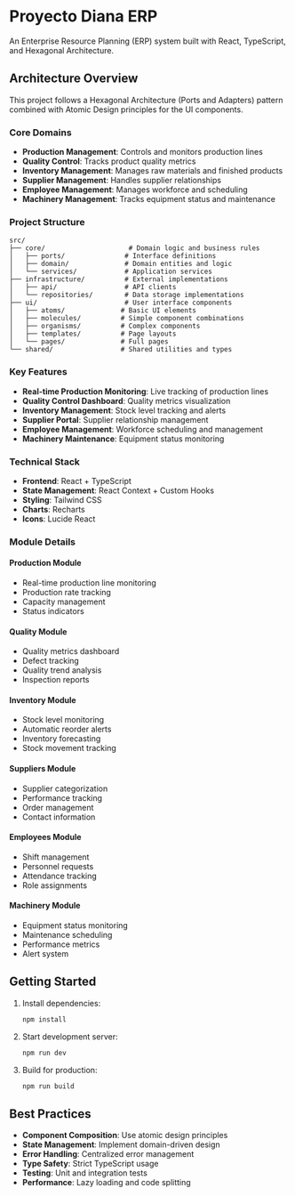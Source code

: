 # Proyecto Diana ERP

An Enterprise Resource Planning (ERP) system built with React, TypeScript, and Hexagonal Architecture.

## Architecture Overview

This project follows a Hexagonal Architecture (Ports and Adapters) pattern combined with Atomic Design principles for the UI components.

### Core Domains

- **Production Management**: Controls and monitors production lines
- **Quality Control**: Tracks product quality metrics
- **Inventory Management**: Manages raw materials and finished products
- **Supplier Management**: Handles supplier relationships
- **Employee Management**: Manages workforce and scheduling
- **Machinery Management**: Tracks equipment status and maintenance

### Project Structure

```
src/
├── core/                     # Domain logic and business rules
│   ├── ports/               # Interface definitions
│   ├── domain/              # Domain entities and logic
│   └── services/            # Application services
├── infrastructure/          # External implementations
│   ├── api/                 # API clients
│   └── repositories/        # Data storage implementations
├── ui/                      # User interface components
│   ├── atoms/              # Basic UI elements
│   ├── molecules/          # Simple component combinations
│   ├── organisms/          # Complex components
│   ├── templates/          # Page layouts
│   └── pages/              # Full pages
└── shared/                 # Shared utilities and types
```

### Key Features

- **Real-time Production Monitoring**: Live tracking of production lines
- **Quality Control Dashboard**: Quality metrics visualization
- **Inventory Management**: Stock level tracking and alerts
- **Supplier Portal**: Supplier relationship management
- **Employee Management**: Workforce scheduling and management
- **Machinery Maintenance**: Equipment status monitoring

### Technical Stack

- **Frontend**: React + TypeScript
- **State Management**: React Context + Custom Hooks
- **Styling**: Tailwind CSS
- **Charts**: Recharts
- **Icons**: Lucide React

### Module Details

#### Production Module
- Real-time production line monitoring
- Production rate tracking
- Capacity management
- Status indicators

#### Quality Module
- Quality metrics dashboard
- Defect tracking
- Quality trend analysis
- Inspection reports

#### Inventory Module
- Stock level monitoring
- Automatic reorder alerts
- Inventory forecasting
- Stock movement tracking

#### Suppliers Module
- Supplier categorization
- Performance tracking
- Order management
- Contact information

#### Employees Module
- Shift management
- Personnel requests
- Attendance tracking
- Role assignments

#### Machinery Module
- Equipment status monitoring
- Maintenance scheduling
- Performance metrics
- Alert system

## Getting Started

1. Install dependencies:
   ```bash
   npm install
   ```

2. Start development server:
   ```bash
   npm run dev
   ```

3. Build for production:
   ```bash
   npm run build
   ```

## Best Practices

- **Component Composition**: Use atomic design principles
- **State Management**: Implement domain-driven design
- **Error Handling**: Centralized error management
- **Type Safety**: Strict TypeScript usage
- **Testing**: Unit and integration tests
- **Performance**: Lazy loading and code splitting
